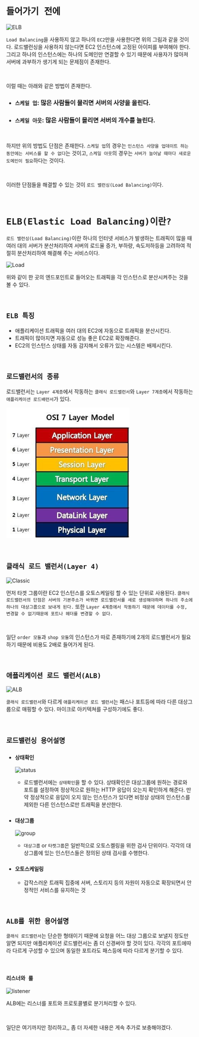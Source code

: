 # `들어가기 전에`

![ELB](https://miro.medium.com/max/1000/1*ycw_PI8686Y45ElrBBa8XA.png)

`Load Balancing`을 사용하지 않고 하나의 `EC2`만을 사용한다면 위의 그림과 같을 것이다. 로드밸런싱을 사용하지 않는다면 EC2 인스턴스에 고정된 아이피를 부여해야 한다. 
그리고 하나의 인스턴스에는 하나의 도메인만 연결할 수 있기 때문에 사용자가 많아져 서버에 과부하가 생기게 되는 문제점이 존재한다. 

<br>

이럴 때는 아래와 같은 방법이 존재한다.

- ### `스케일 업`: 많은 사람들이 몰리면 서버의 사양을 올린다.
- ### `스케일 아웃`: 많은 사람들이 몰리면 서버의 개수를 늘린다. 

<br>

하지만 위의 방법도 단점은 존재한다. `스케일 업`의 경우는 `인스턴스 사양을 업데이트 하는 동안에는 서비스를 할 수 없다`는 것이고, `스케일 아웃`의 경우는 `서버가 늘어날 때마다 새로운 도메인이 필요`하다는 것이다. 

<br>

이러한 단점들을 해결할 수 있는 것이 `로드 밸런싱(Load Balancing)`이다.

<br>


# `ELB(Elastic Load Balancing)이란?`

`로드 밸런싱(Load Balancing)`이란 하나의 인터넷 서비스가 발생하는 트래픽이 많을 때 여러 대의 서버가 분산처리하여 서버의 로드율 증가, 부하량, 속도저하등을 고려하여
적절히 분산처리하여 해결해 주는 서비스이다. 

![Load](https://miro.medium.com/max/1000/1*A-9IUJ9yRpvdRY-EqsrNUw.png)

위와 같이 한 곳의 엔드포인트로 들어오는 트래픽을 각 인스턴스로 분산시켜주는 것을 볼 수 있다. 

<br>

## `ELB 특징`

- 애플리케이션 트래픽을 여러 대의 EC2에 자동으로 트래픽을 분산시킨다.
- 트래픽이 많아지면 자동으로 성능 좋은 EC2로 확장해준다. 
- EC2의 인스턴스 상태를 자동 감지해서 오류가 있는 시스템은 배제시킨다. 

<br>

## `로드밸런서의 종류`

로드밸런서는 `Layer 4계층`에서 작동하는 `클래식 로드밸런서`와 `Layer 7계층`에서 작동하는 `애플리케이션 로드배런서`가 있다. 

![osi](https://raw.githubusercontent.com/zhsks528/TIL/master/Resource/OSI.PNG)

<br>

## `클래식 로드 밸런서(Layer 4)`

![Classic](https://miro.medium.com/max/700/1*oxj9qIwD3_6RzjbUvV487Q.png)

먼저 타겟 그룹이란 EC2 인스턴스를 오토스케일링 할 수 있는 단위로 사용된다. 
`클래식 로드밸런서의 단점은 서버의 기본주소가 바뀌면 로드밸런서를 새로 생성해야하며 하나의 주소에 하나의 대상그룹으로 보내게 된다.` 
또한 `Layer 4계층에서 작동하기 때문에 데이터를 수정, 변경할 수 없기때문에 포트나 헤더를 변경할 수 없다.`

<br>

일단 `order 모듈`과 `shop 모듈`의 인스턴스가 따로 존재하기에 2개의 로드밸런서가 필요하기 때문에 비용도 2배로 들어가게 된다. 

<br>

## `애플리케이션 로드 밸런서(ALB)`

![ALB](https://miro.medium.com/max/1000/1*7GrsoeGa8zbAB5BZ_f2pzw.png)

`클래식 로드밸런서`와 다르게 `애플리케이션 로드 밸런서`는 패스나 포트등에 따라 다른 대상그룹으로 매핑할 수 있다. 마이크로 아키텍쳐를 구성하기에도 좋다. 

<br>

## `로드밸런싱 용어설명`

- ### `상태확인`
    ![status](https://miro.medium.com/max/700/1*DtdL926oTLgJAGd9JmaU5Q.png) 
    - 로드밸런서에는 `상태확인`을 할 수 있다. 상태확인은 대상그룹에 원하는 경로와 포트를 설정하여 정상적으로 원하는 HTTP 응답이 오는지 확인하게 해준다. 만약 정상적으로 응답이 오지 않는 인스턴스가 있다면 비정상 상태의 인스턴스를
    제외한 다른 인스턴스로만 트래픽을 분산한다.
    
- ### `대상그룹`
    ![group](https://miro.medium.com/max/700/1*94bC8nEL2USxM6dMqUxncg.png)
    - `대상그룹` or `타켓그룹`은 일반적으로 오토스켈링을 위한 검사 단위이다. 각각의 대상그룹에 있는 인스턴스들은 정의된 상태 검사를 수행한다. 
    
- ### `오토스케일링`
    - 갑작스러운 트래픽 집중에 서버, 스토리지 등의 자원이 자동으로 확장되면서 안정적인 서비스를 유지하는 것


<br>

## `ALB를 위한 용어설명`

`클래식 로드밸런서`는 단순한 형태이기 때문에 요청을 어느 대상 그룹으로 보낼지 정도만 알면 되지만 애플리케이션 로드밸런서는 좀 더 신경써야 할 것이 있다. 
각각의 포트에따라 다르게 구성할 수 있으며 동일한 포트라도 패스등에 따라 다르게 분기할 수 있다.

<br>

### `리스너와 룰`

![listener](https://miro.medium.com/max/700/1*Hzn9pJ8HgIOXBtfU2gE1nw.png)

ALB에는 리스너를 포트와 프로토콜별로 분기처리할 수 있다. 

<br>

일단은 여기까지만 정리하고,, 좀 더 자세한 내용은 게속 추가로 보충해야겠다. 